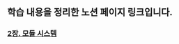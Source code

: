 ## 학습 내용을 정리한 노션 페이지 링크입니다.
### [2장. 모듈 시스템](https://hminn.notion.site/2-99e76250efc5488abac1b3cc30c0d480)

